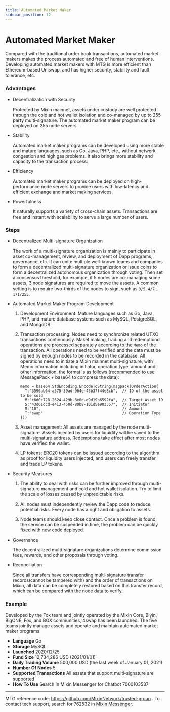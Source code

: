 ```yaml
---
title: Automated Market Maker
sidebar_position: 12
---
```


# Automated Market Maker

Compared with the traditional order book transactions, automated market makers makes the process automated and free of human interventions. Developing automated market makers with MTG is more efficient than Ethereum-based Uniswap, and has higher security, stability and fault tolerance, etc.

### Advantages

- Decentralization with Security

  Protected by Mixin mainnet, assets under custody are well protected through the cold and hot wallet isolation and co-managed by up to 255 party multi-signature. The automated market maker program can be deployed on 255 node servers.

- Stability

  Automated market maker programs can be developed using more stable and mature languages, such as Go, Java, PHP, etc., without network congestion and high gas problems. It also brings more stability and capacity to the transaction process.

- Efficiency

  Automated market maker programs can be deployed on high-performance node servers to provide users with low-latency and efficient exchange and market making services.

- Powerfulness

  It naturally supports a variety of cross-chain assets. Transactions are free and instant with scalability to serve a large number of users.

### Steps

- Decentralized Multi-signature Organization

  The work of a multi-signature organization is mainly to participate in asset co-management, review, and deployment of Dapp programs, governance, etc. It can unite multiple well-known teams and companies to form a decentralized multi-signature organization or issue coins to form a decentralized autonomous organization through voting. Then set a consensus threshold, for example, if 5 nodes are co-managing some assets, 3 node signatures are required to move the assets. A common setting is to require two-thirds of the nodes to sign, such as `3/5`, `4/7` ... `171/255`.

- Automated Market Maker Program Development

  1. Development Environment: Mature languages such as Go, Java, PHP, and mature database systems such as MySQL, PostgreSQL, and MongoDB.
  2. Transaction processing: Nodes need to synchronize related UTXO transactions continuously. Maket making, trading and redemptiond operations are processed separately according to the `Memo` of the transaction. All operations need to be verified and the data must be signed by enough nodes to be recorded in the database. All operations need to initiate a Mixin mainnet multi-signature, with Memo information including initiator, operation type, amount and other information, the format is as follows (recommended to use MessagePack + base64 to compress the data):

      ```golang
      memo = base64.StdEncoding.EncodeToString(msgpack(OrderAction{
        T:"3596ab64-a575-39ad-964e-43b37f44e8cb",  // ID of the asset to be sold
        M:"c6d0c728-2624-429b-8e0d-d9d19b6592fa",  // Target Asset ID
        S:"43d61dcd-e413-450d-80b8-101d5e903357",  // Initiator
        M:"10",                                    // Amount
        T:"swap"                                   // Operation Type
      }))
      ```

  3. Asset management: All assets are managed by the node multi-signature. Assets injected by users for liquidity will be saved to the multi-signature address. Redemptions take effect after most nodes have verified the wallet.

  4. LP tokens: ERC20 tokens can be issued according to the algorithm as proof for liquidity users injected, and users can freely transfer and trade LP tokens.

- Security Measures

  1. The ability to deal with risks can be further improved through multi-signature management and cold and hot wallet isolation. Try to limit the scale of losses caused by unpredictable risks.

  2. All nodes must independently review the Dapp code to reduce potential risks. Every node has a right and obligation to assets.

  3. Node teams should keep close contact. Once a problem is found, the service can be suspended in time, the problem can be quickly fixed with new code deployed.

- Governance

  The decentralized multi-signature organizations determine commission fees, rewards, and other proposals through voting.

- Reconciliation

  Since all transfers have corresponding multi-signature transfer records(cannot be tampered with) and the order of transactions on Mixin, all data can be completely restored based on this transfer record, which can be compared with the node data to verify.

### Example

Developed by the Fox team and jointly operated by the Mixin Core, Biyin, BigONE, Fox, and BOX communities, 4swap has been launched. The five teams jointly manage assets and operate and maintain automated market maker programs.

- **Language** Go
- **Storage** MySQL
- **Launched** 2020/12/25
- **Fund Size** 12,734,286 USD (2021/01/01)
- **Daily Trading Volume** 500,000 USD (the last week of January 01, 2021)
- **Number Of Nodes** 5
- **Supported Transactions** All assets that support multi-signature are supported
- **How To Use** Search in Mixin Messenger for Chatbot 7000103537

---
MTG reference code: <https://github.com/MixinNetwork/trusted-group> . To contact tech support, search for 762532 in [Mixin Messenger](https://w3c.group/c/1609251387450619).
